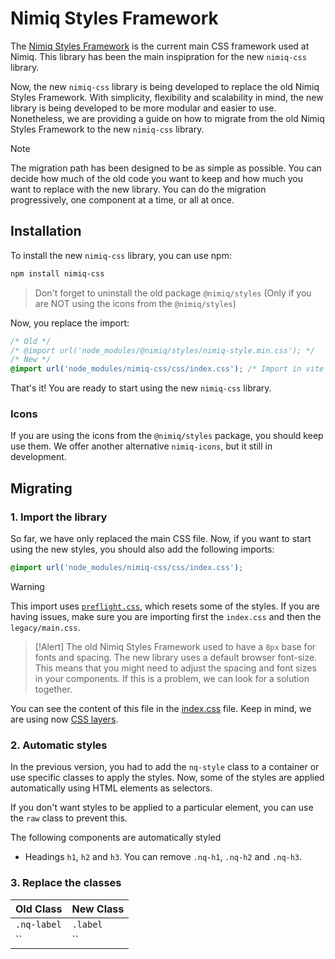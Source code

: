 # Nimiq Styles Framework

The [Nimiq Styles Framework](https://github.com/nimiq/nimiq-style/tree/master) is the current main CSS framework used at Nimiq. This library has been the main inspipration for the new `nimiq-css` library.

Now, the new `nimiq-css` library is being developed to replace the old Nimiq Styles Framework. With simplicity, flexibility and scalability in mind, the new library is being developed to be more modular and easier to use. Nonetheless, we are providing a guide on how to migrate from the old Nimiq Styles Framework to the new `nimiq-css` library.

> [!Note]
> The migration path has been designed to be as simple as possible. You can decide how much of the old code you want to keep and how much you want to replace with the new library. You can do the migration progressively, one component at a time, or all at once.

## Installation

To install the new `nimiq-css` library, you can use npm:

```bash
npm install nimiq-css
```

> Don't forget to uninstall the old package `@nimiq/styles` (Only if you are NOT using the icons from the `@nimiq/styles`)

Now, you replace the import:

```css
/* Old */
/* @import url('node_modules/@nimiq/styles/nimiq-style.min.css'); */
/* New */
@import url('node_modules/nimiq-css/css/index.css'); /* Import in vite or other bundlers might be different */
```

That's it! You are ready to start using the new `nimiq-css` library.

### Icons

If you are using the icons from the `@nimiq/styles` package, you should keep use them. We offer another alternative `nimiq-icons`, but it still in development.

## Migrating

### 1. Import the library

So far, we have only replaced the main CSS file. Now, if you want to start using the new styles, you should also add the following imports:

```css
@import url('node_modules/nimiq-css/css/index.css');
```

> [!Warning]
> This import uses [`preflight.css`](../preflight.css), which resets some of the styles. If you are having issues, make sure you are importing first the `index.css` and then the `legacy/main.css`.

> [!Alert]
> The old Nimiq Styles Framework used to have a `8px` base for fonts and spacing. The new library uses a default browser font-size. This means that you might need to adjust the spacing and font sizes in your components. If this is a problem, we can look for a solution together.

You can see the content of this file in the [index.css](../index.css) file. Keep in mind, we are using now [CSS layers](https://developer.mozilla.org/en-US/docs/Web/CSS/@layer).

### 2. Automatic styles

In the previous version, you had to add the `nq-style` class to a container or use specific classes to apply the styles. Now, some of the styles are applied automatically using HTML elements as selectors.

If you don't want styles to be applied to a particular element, you can use the `raw` class to prevent this.

The following components are automatically styled

- Headings `h1`, `h2` and `h3`. You can remove `.nq-h1`, `.nq-h2` and `.nq-h3`.

### 3. Replace the classes

| Old Class   | New Class |
| ----------- | --------- |
| `.nq-label` | `.label`  |
| ``          | ``        |
